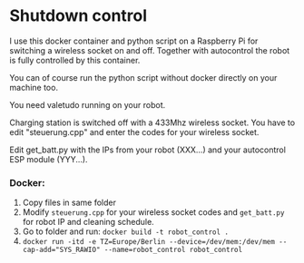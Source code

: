 # Shutdown control



I use this docker container and python script on a Raspberry Pi for switching a wireless socket on and off. Together with autocontrol the robot is fully controlled by this container.

You can of course run the python script without docker directly on your machine too.

You need valetudo running on your robot.

Charging station is switched off with a 433Mhz wireless socket. You have to edit "steuerung.cpp" and enter the codes for your wireless socket.

Edit get_batt.py with the IPs from your robot (XXX...) and your autocontrol ESP module (YYY...).



### Docker:

1. Copy files in same folder
2. Modify `steuerung.cpp` for your wireless socket codes and `get_batt.py` for robot IP and cleaning schedule.
3. Go to folder and run: `docker build -t robot_control .`
4. `docker run -itd -e TZ=Europe/Berlin --device=/dev/mem:/dev/mem --cap-add="SYS_RAWIO" --name=robot_control robot_control`

